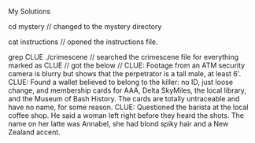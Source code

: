 My Solutions

cd mystery
// changed to the mystery directory

cat instructions
// opened the instructions file.

grep CLUE ./crimescene
// searched the crimescene file for everything marked as CLUE
// got the below
// CLUE: Footage from an ATM security camera is blurry but shows that the perpetrator is a tall male, at least 6'.
CLUE: Found a wallet believed to belong to the killer: no ID, just loose change, and membership cards for AAA, Delta SkyMiles, the local library, and the Museum of Bash History. The cards are totally untraceable and have no name, for some reason.
CLUE: Questioned the barista at the local coffee shop. He said a woman left right before they heard the shots. The name on her latte was Annabel, she had blond spiky hair and a New Zealand accent.

